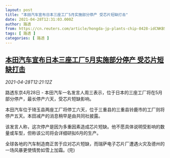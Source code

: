 ```yaml
---
layout: post
title: "本田汽车宣布日本三座工厂5月实施部分停产 受芯片短缺打击"
date: 2021-04-28T12:31:03.000Z
author: 路透
from: https://cn.reuters.com/article/hongda-jp-plants-chip-0428-idCNKBS2CF1NK
tags: [ 路透 ]
categories: [ 路透 ]
---
```

<!--1619613063000-->
[本田汽车宣布日本三座工厂5月实施部分停产 受芯片短缺打击](https://cn.reuters.com/article/hongda-jp-plants-chip-0428-idCNKBS2CF1NK)
------

<div>
<div><i>2021-04-28T12:21:12Z</i></div><p>路透东京4月28日 - 本田汽车一名发言人周三表示，位于日本的三座工厂将在5月部分停产，最长停产六天，受芯片短缺影响。</p><p>本田汽车位于琦玉县两座工厂将停工六天，位于三重县的三重县铃鹿市的工厂则将停产五天。本田减产的消息稍早是由共同社披露。</p><p>该发言人称，这次停产是因为多重因素造成芯片短缺。他不愿具体说明受影响的数量或车型，但称该公司将会详细研拟6月的生产。</p><p>全球各地的汽车制造商正苦于应对芯片短缺，而瑞萨电子芯片厂遭遇火灾及德州的一场风暴更使情势如雪上加霜。(完)</p>
</div>
